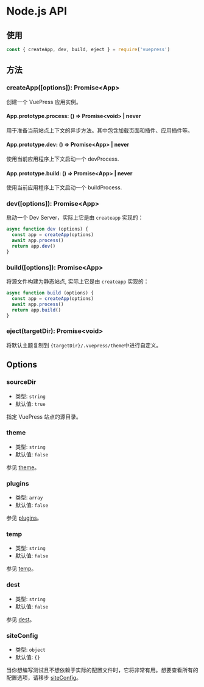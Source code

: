 # Node.js API <Badge text="1.0.0-alpha.44+"/>

## 使用

```js
const { createApp, dev, build, eject } = require('vuepress')
```

## 方法

### createApp(\[options]): Promise\<App>

创建一个 VuePress 应用实例。

<!-- more -->

#### App.prototype.process: () => Promise\<void> | never

用于准备当前站点上下文的异步方法。其中包含加载页面和插件、应用插件等。

#### App.prototype.dev: () => Promise\<App> | never

使用当前应用程序上下文启动一个 devProcess.


#### App.prototype.build: () => Promise\<App> | never

使用当前应用程序上下文启动一个 buildProcess.

### dev(\[options]): Promise\<App>

启动一个 Dev Server，实际上它是由 `createapp` 实现的：

```js
async function dev (options) {
  const app = createApp(options)
  await app.process()
  return app.dev()
}
```

### build(\[options]): Promise\<App>

将源文件构建为静态站点, 实际上它是由 `createapp` 实现的：

```js
async function build (options) {
  const app = createApp(options)
  await app.process()
  return app.build()
}
```

### eject(targetDir): Promise\<void>

将默认主题复制到 `{targetDir}/.vuepress/theme`中进行自定义。


## Options

### sourceDir

- 类型: `string`
- 默认值: `true`

指定 VuePress 站点的源目录。

### theme

- 类型: `string`
- 默认值: `false`

参见 [theme](../config/README.md#theme)。

### plugins

- 类型: `array`
- 默认值: `false`

参见 [plugins](../config/README.md#plugins)。

### temp

- 类型: `string`
- 默认值: `false`

参见 [temp](../config/README.md#temp)。

### dest

- 类型: `string`
- 默认值: `false`

参见 [dest](../config/README.md#dest)。

### siteConfig

- 类型: `object`
- 默认值: `{}`

当你想编写测试且不想依赖于实际的配置文件时，它将非常有用。想要查看所有的配置选项，请移步 [siteConfig](../config/README.md)。

